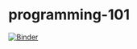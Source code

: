 # programming-101

[![Binder](https://mybinder.org/badge.svg)](https://mybinder.org/v2/gh/daniellacosse/programming-101/master)
